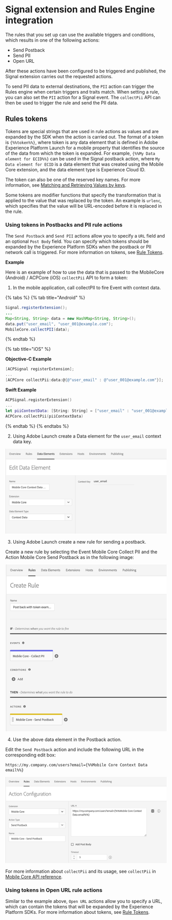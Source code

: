 # Signal extension and Rules Engine integration

The rules that you set up can use the available triggers and conditions, which results in one of the following actions:

* Send Postback
* Send PII
* Open URL

After these actions have been configured to be triggered and published, the Signal extension carries out the requested actions.

To send PII data to external destinations, the `PII` action can trigger the Rules engine when certain triggers and traits match. When setting a rule, you can also set the `PII` action for a Signal event. The `collectPii` API can then be used to trigger the rule and send the PII data.

## Rules tokens <a id="rules-tokens"></a>

Tokens are special strings that are used in rule actions as values and are expanded by the SDK when the action is carried out. The format of a token is `{%%token%%}`, where token is any data element that is defined in Adobe Experience Platform Launch for a mobile property that identifies the source of the data from which the token is expanded. For example, `{%%My Data element for ECID%%}` can be used in the Signal postback action, where `My Data element for ECID` is a data element that was created using the Mobile Core extension, and the data element type is Experience Cloud ID.

The token can also be one of the reserved key names. For more information, see [Matching and Retrieving Values by keys](https://aep-sdks.gitbook.io/docs/using-mobile-extensions/mobile-core/rules-engine/rules-engine-details#matching-and-retrieving-values-by-keys).

Some tokens are modifier functions that specify the transformation that is applied to the value that was replaced by the token. An example is `urlenc`, which specifies that the value will be URL-encoded before it is replaced in the rule.

### Using tokens in Postbacks and PII rule actions <a id="using-tokens-in-postbacks-and-pii-rule-actions"></a>

The `Send Postback` and `Send PII` actions allow you to specify a `URL` field and an optional `Post Body` field. You can specify which tokens should be expanded by the Experience Platform SDKs when the postback or PII network call is triggered. For more information on tokens, see [Rule Tokens](https://aep-sdks.gitbook.io/docs/using-mobile-extensions/mobile-core/signals/signals-extension-and-rules-engine-integration#rules-tokens).

**Example**

Here is an example of how to use the data that is passed to the MobileCore (Android) / ACPCore (iOS) `collectPii` API to form a token:

1. In the mobile application, call collectPII to fire Event with context data.

{% tabs %}
{% tab title="Android" %}

```java
Signal.registerExtension();
...
Map<String, String> data = new HashMap<String, String>();
data.put("user_email", "user_001@example.com");
MobileCore.collectPII(data);
```

{% endtab %}

{% tab title="iOS" %}

**Objective-C Example** 

```objective-c
[ACPSignal registerExtension];
...
[ACPCore collectPii:data:@{@"user_email" : @"user_001@example.com"}];
```

**Swift Example**

```swift
ACPSignal.registerExtension()
...
let piiContextData: [String: String] = ["user_email" : "user_001@example.com"]
ACPCore.collectPii(piiContextData) 
```

{% endtab %}
{% endtabs %}

2. Using Adobe Launch create a Data element for the `user_email` context data key.

![Data Element Example for Collect PII context data key](../../../.gitbook/assets/data_element_example_collect_pii.png)

3. Using Adobe Launch create a new rule for sending a postback.

Create a new rule by selecting the Event Mobile Core Collect PII and the Action Mobile Core Send Postback as in the following image:

![Rule example using Collect PII event and Postback action](../../../.gitbook/assets/postback_pii_token_example.png)

4. Use the above data element in the Postback action.

Edit the `Send Postback` action and include the following URL in the corresponding edit box:

```text
https://my.company.com/users?email={%%Mobile Core Context Data email%%}
```

![Send Postback action example](../../../.gitbook/assets/postback_pii_token_example2.png)

For more information about `collectPii` and its usage, see `collectPii` in [Mobile Core API reference](https://aep-sdks.gitbook.io/docs/using-mobile-extensions/mobile-core/mobile-core-api-reference#collect-pii).

### Using tokens in Open URL rule actions <a id="using-tokens-in-openurl-rule-actions"></a>

Similar to the example above, `Open URL` actions allow you to specify a URL, which can contain the tokens that will be expanded by the Experience Platform SDKs. For more information about tokens, see [Rule Tokens](https://aep-sdks.gitbook.io/docs/using-mobile-extensions/mobile-core/signals/signals-extension-and-rules-engine-integration#rules-tokens).

